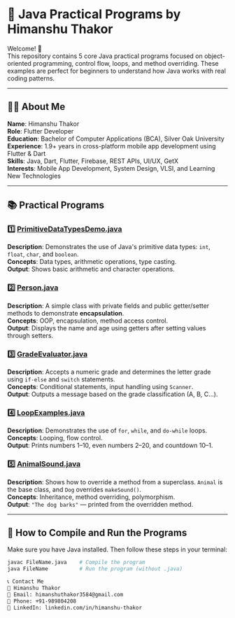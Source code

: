 # 🚀 Java Practical Programs by Himanshu Thakor

Welcome! 👋  
This repository contains 5 core Java practical programs focused on object-oriented programming, control flow, loops, and method overriding. These examples are perfect for beginners to understand how Java works with real coding patterns.

---

## 👨‍💻 About Me

**Name**: Himanshu Thakor  
**Role**: Flutter Developer  
**Education**: Bachelor of Computer Applications (BCA), Silver Oak University  
**Experience**: 1.9+ years in cross-platform mobile app development using Flutter & Dart  
**Skills**: Java, Dart, Flutter, Firebase, REST APIs, UI/UX, GetX  
**Interests**: Mobile App Development, System Design, VLSI, and Learning New Technologies

---

## 📚 Practical Programs

### 1️⃣ [PrimitiveDataTypesDemo.java](./PrimitiveDataTypesDemo.java)
**Description**: Demonstrates the use of Java's primitive data types: `int`, `float`, `char`, and `boolean`.  
**Concepts**: Data types, arithmetic operations, type casting.  
**Output**: Shows basic arithmetic and character operations.

### 2️⃣ [Person.java](./Person.java)
**Description**: A simple class with private fields and public getter/setter methods to demonstrate **encapsulation**.  
**Concepts**: OOP, encapsulation, method access control.  
**Output**: Displays the name and age using getters after setting values through setters.

### 3️⃣ [GradeEvaluator.java](./GradeEvaluator.java)
**Description**: Accepts a numeric grade and determines the letter grade using `if-else` and `switch` statements.  
**Concepts**: Conditional statements, input handling using `Scanner`.  
**Output**: Outputs a message based on the grade classification (A, B, C...).

### 4️⃣ [LoopExamples.java](./LoopExamples.java)
**Description**: Demonstrates the use of `for`, `while`, and `do-while` loops.  
**Concepts**: Looping, flow control.  
**Output**: Prints numbers 1–10, even numbers 2–20, and countdown 10–1.

### 5️⃣ [AnimalSound.java](./AnimalSound.java)
**Description**: Shows how to override a method from a superclass. `Animal` is the base class, and `Dog` overrides `makeSound()`.  
**Concepts**: Inheritance, method overriding, polymorphism.  
**Output**: `"The dog barks"` — printed from the overridden method.

---

## 🧪 How to Compile and Run the Programs

Make sure you have Java installed. Then follow these steps in your terminal:

```bash
javac FileName.java    # Compile the program
java FileName          # Run the program (without .java)

📞 Contact Me
💼 Himanshu Thakor
📧 Email: himanshuthakor3584@gmail.com
📱 Phone: +91-989804208
🔗 LinkedIn: linkedin.com/in/himanshu-thakor 

